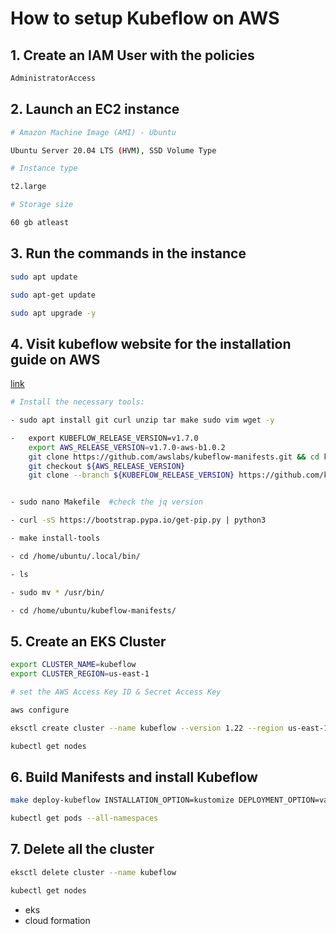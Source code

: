# How to setup Kubeflow on AWS

## 1. Create an IAM User with the policies

```bash
AdministratorAccess
```

## 2. Launch an EC2 instance

```bash
# Amazon Machine Image (AMI) - Ubuntu

Ubuntu Server 20.04 LTS (HVM), SSD Volume Type

# Instance type

t2.large

# Storage size

60 gb atleast
```


## 3. Run the commands in the instance

```bash
sudo apt update

sudo apt-get update

sudo apt upgrade -y
```


## 4. Visit kubeflow website for the installation guide on AWS

[link](https://www.kubeflow.org/docs/distributions/aws/)
```bash
# Install the necessary tools:

- sudo apt install git curl unzip tar make sudo vim wget -y

-   export KUBEFLOW_RELEASE_VERSION=v1.7.0
    export AWS_RELEASE_VERSION=v1.7.0-aws-b1.0.2
    git clone https://github.com/awslabs/kubeflow-manifests.git && cd kubeflow-manifests
    git checkout ${AWS_RELEASE_VERSION}
    git clone --branch ${KUBEFLOW_RELEASE_VERSION} https://github.com/kubeflow/manifests.git upstream


- sudo nano Makefile  #check the jq version

- curl -sS https://bootstrap.pypa.io/get-pip.py | python3

- make install-tools

- cd /home/ubuntu/.local/bin/

- ls

- sudo mv * /usr/bin/

- cd /home/ubuntu/kubeflow-manifests/
```


## 5. Create an EKS Cluster

```bash
export CLUSTER_NAME=kubeflow
export CLUSTER_REGION=us-east-1
```

```bash
# set the AWS Access Key ID & Secret Access Key

aws configure
```

```bash
eksctl create cluster --name kubeflow --version 1.22 --region us-east-1 --zones us-east-1a,us-east-1b --nodegroup-name kubeflow-nodes --node-type t2.large --nodes-min 3 --nodes-max 4 --with-oidc
```

```bash
kubectl get nodes
```


## 6. Build Manifests and install Kubeflow

```bash
make deploy-kubeflow INSTALLATION_OPTION=kustomize DEPLOYMENT_OPTION=vanilla
```

```bash
kubectl get pods --all-namespaces
```



## 7. Delete all the cluster

```bash
eksctl delete cluster --name kubeflow
```

```bash
kubectl get nodes
```

- eks
- cloud formation
